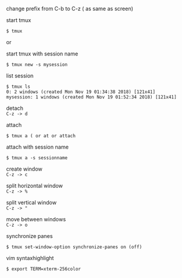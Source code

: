 
change prefix from C-b to C-z ( as same as screen)


start tmux
```console
$ tmux
```

or

start tmux with session name
```console
$ tmux new -s mysession
```


list session
```console
$ tmux ls
0: 2 windows (created Mon Nov 19 01:34:38 2018) [121x41]
mysession: 1 windows (created Mon Nov 19 01:52:34 2018) [121x41]
```




detach  
`C-z -> d `

attach
```console
$ tmux a ( or at or attach
```
attach with session name
```console
$ tmux a -s sessionname
```


create  window   
`C-z -> c`

split horizontal window  
`C-z -> %`

split vertical window  
`C-z -> "`

move between windows  
`C-z -> o`

synchronize panes  
```console
$ tmux set-window-option synchronize-panes on (off)
```

vim syntaxhighlight
```console
$ export TERM=xterm-256color
```
